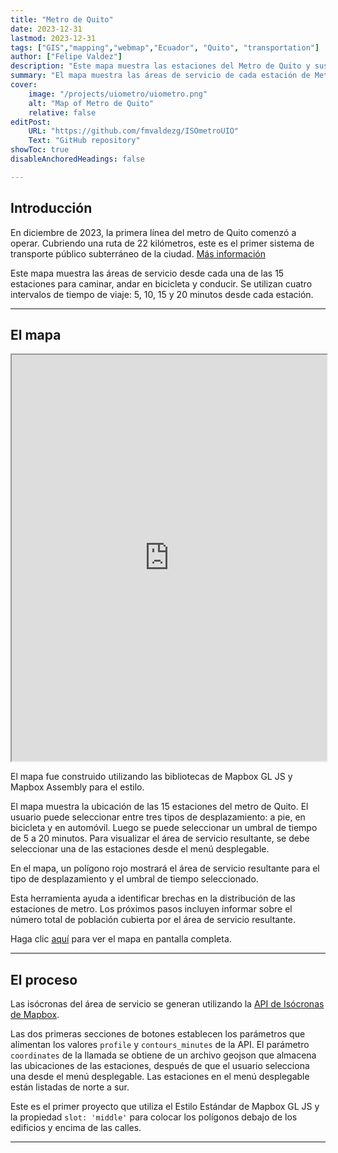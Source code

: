 ```yaml
---
title: "Metro de Quito" 
date: 2023-12-31
lastmod: 2023-12-31
tags: ["GIS","mapping","webmap","Ecuador", "Quito", "transportation"]
author: ["Felipe Valdez"]
description: "Este mapa muestra las estaciones del Metro de Quito y sus áreas de influencia" 
summary: "El mapa muestra las áreas de servicio de cada estación de Metro caminando, en bicicleta y manejando para tiempos de 5 minutos, 10 minutos, 15 minutos y 20 minutos." 
cover:
    image: "/projects/uiometro/uiometro.png"
    alt: "Map of Metro de Quito"
    relative: false
editPost:
    URL: "https://github.com/fmvaldezg/ISOmetroUIO"
    Text: "GitHub repository"
showToc: true
disableAnchoredHeadings: false

---
```


## Introducción

En diciembre de 2023, la primera línea del metro de Quito comenzó a operar. Cubriendo una ruta de 22 kilómetros, este es el primer sistema de transporte público subterráneo de la ciudad. [Más información](https://metrodequito.gob.ec/)

Este mapa muestra las áreas de servicio desde cada una de las 15 estaciones para caminar, andar en bicicleta y conducir. Se utilizan cuatro intervalos de tiempo de viaje: 5, 10, 15 y 20 minutos desde cada estación.

---

## El mapa

<iframe
  src="https://fmvaldezg.github.io/ISOmetroUIO/"
  style="width:100%; height:650px;"
></iframe>

El mapa fue construido utilizando las bibliotecas de Mapbox GL JS y Mapbox Assembly para el estilo.

El mapa muestra la ubicación de las 15 estaciones del metro de Quito. El usuario puede seleccionar entre tres tipos de desplazamiento: a pie, en bicicleta y en automóvil. Luego se puede seleccionar un umbral de tiempo de 5 a 20 minutos. Para visualizar el área de servicio resultante, se debe seleccionar una de las estaciones desde el menú desplegable.

En el mapa, un polígono rojo mostrará el área de servicio resultante para el tipo de desplazamiento y el umbral de tiempo seleccionado.

Esta herramienta ayuda a identificar brechas en la distribución de las estaciones de metro. Los próximos pasos incluyen informar sobre el número total de población cubierta por el área de servicio resultante.

Haga clic [aquí](https://fmvaldezg.github.io/ISOmetroUIO/) para ver el mapa en pantalla completa.


---

## El proceso

Las isócronas del área de servicio se generan utilizando la [API de Isócronas de Mapbox](https://docs.mapbox.com/api/navigation/isochrone/).

Las dos primeras secciones de botones establecen los parámetros que alimentan los valores `profile` y `contours_minutes` de la API.
El parámetro `coordinates` de la llamada se obtiene de un archivo geojson que almacena las ubicaciones de las estaciones, después de que el usuario selecciona una desde el menú desplegable. Las estaciones en el menú desplegable están listadas de norte a sur.

Este es el primer proyecto que utiliza el Estilo Estándar de Mapbox GL JS y la propiedad `slot: 'middle'` para colocar los polígonos debajo de los edificios y encima de las calles.

---
